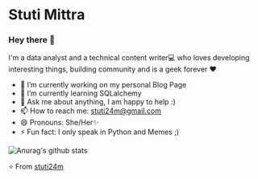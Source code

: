 # Stuti Mittra

### Hey there 👋
I'm a data analyst and a technical content writer💻 who loves developing interesting things, building community and is a geek forever ❤




  - 🔭 I’m currently working on my personal Blog Page
  - 🌱 I’m currently learning SQLalchemy
  - 💬 Ask me about anything, I am happy to help :)
  - 📫 How to reach me: stuti24m@gmail.com
  - 😄 Pronouns: She/Her✨
  - ⚡ Fun fact: I only speak in Python and Memes ;)
  
  
  
  
 ![Anurag's github stats](https://github-readme-stats.vercel.app/api?username=stuti24m&show_icons=true&theme=tokyonight)
  
  
  
  

⭐ From <a href ="https://github.com/stuti24m" > stuti24m </a>
